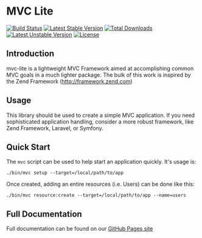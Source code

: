 # MVC Lite

[![Build Status](https://travis-ci.org/corycollier/mvc-lite.svg?branch=master)](https://travis-ci.org/corycollier/mvc-lite)
[![Latest Stable Version](https://poser.pugx.org/corycollier/mvc-lite/v/stable)](https://packagist.org/packages/corycollier/mvc-lite)
[![Total Downloads](https://poser.pugx.org/corycollier/mvc-lite/downloads)](https://packagist.org/packages/corycollier/mvc-lite)
[![Latest Unstable Version](https://poser.pugx.org/corycollier/mvc-lite/v/unstable)](https://packagist.org/packages/corycollier/mvc-lite)
[![License](https://poser.pugx.org/corycollier/mvc-lite/license)](https://packagist.org/packages/corycollier/mvc-lite)


## Introduction
mvc-lite is a lightweight MVC Framework aimed at accomplishing common MVC
goals in a much lighter package. The bulk of this work is inspired by the
Zend Framework (http://framework.zend.com)

## Usage
This library should be used to create a simple MVC application. If you need
sophisticated application handling, consider a more robust framework, like
Zend Framework, Laravel, or Symfony.

## Quick Start
The `mvc` script can be used to help start an application quickly. It's usage is:
```
./bin/mvc setup --target=/local/path/to/app
```

Once created, adding an entire resources (i.e. Users) can be done like this:
```
./bin/mvc resource:create --target=/local/path/to/app --name=users
```

## Full Documentation
Full documentation can be found on our [GitHub Pages site](http://corycollier.github.io/mvc-lite)
